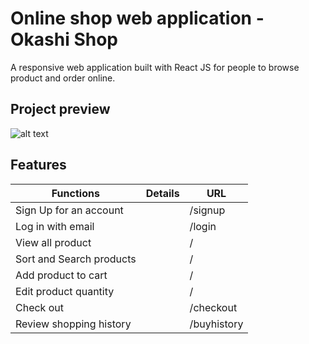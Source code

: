 # Online shop web application - Okashi Shop

A responsive web application built with React JS for people to browse product and order online.  

## Project preview
![alt text](https://github.com/hejthere/picture/blob/main/preview_gif.gif?raw=true)

## Features

| Functions                | Details | URL |
|--------------------------|---------|-----|
| Sign Up for an account   |         | /signup    |
| Log in with email        |         | /login   |
| View all product         |         | /    |
| Sort and Search products |         | /    |
| Add product to cart      |         | /    |
| Edit product quantity    |         | /    |
| Check out                |         | /checkout    |
| Review shopping history  |         | /buyhistory    |


